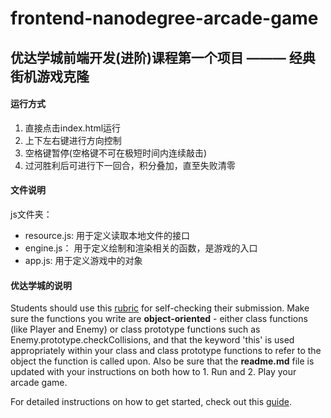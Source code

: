 frontend-nanodegree-arcade-game
===============================

## 优达学城前端开发(进阶)课程第一个项目 ——— 经典街机游戏克隆

#### 运行方式

1. 直接点击index.html运行
2. 上下左右键进行方向控制
3. 空格键暂停(空格键不可在极短时间内连续敲击)
4. 过河胜利后可进行下一回合，积分叠加，直至失败清零

#### 文件说明
js文件夹：
 - resource.js: 用于定义读取本地文件的接口
 - engine.js： 用于定义绘制和渲染相关的函数，是游戏的入口
 - app.js: 用于定义游戏中的对象

#### 优达学城的说明

Students should use this [rubric](https://review.udacity.com/#!/projects/2696458597/rubric) for self-checking their submission. Make sure the functions you write are **object-oriented** - either class functions (like Player and Enemy) or class prototype functions such as Enemy.prototype.checkCollisions, and that the keyword 'this' is used appropriately within your class and class prototype functions to refer to the object the function is called upon. Also be sure that the **readme.md** file is updated with your instructions on both how to 1. Run and 2. Play your arcade game.

For detailed instructions on how to get started, check out this [guide](https://docs.google.com/document/d/1v01aScPjSWCCWQLIpFqvg3-vXLH2e8_SZQKC8jNO0Dc/pub?embedded=true).

